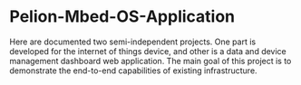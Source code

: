 # Pelion-Mbed-OS-Application
Here are documented two semi-independent projects. One part is developed for the internet of things device, and other is a data and device management dashboard web application. The main goal of this project is to demonstrate the end-to-end capabilities of existing infrastructure. 
